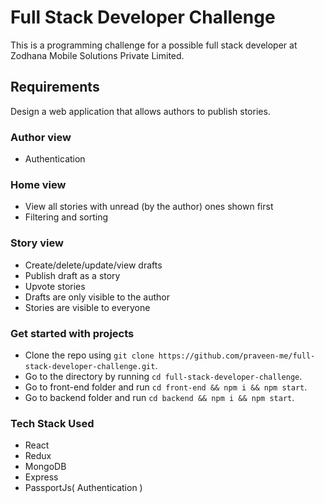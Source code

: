 # Full Stack Developer Challenge
This is a programming challenge for a possible full stack developer at Zodhana Mobile Solutions Private Limited.

## Requirements
Design a web application that allows authors to publish stories.

### Author view
* Authentication

### Home view
* View all stories with unread (by the author) ones shown first
* Filtering and sorting

### Story view
* Create/delete/update/view drafts
* Publish draft as a story
* Upvote stories
* Drafts are only visible to the author
* Stories are visible to everyone

### Get started with projects
* Clone the repo using `git clone https://github.com/praveen-me/full-stack-developer-challenge.git`.
* Go to the directory by running `cd full-stack-developer-challenge`.
* Go to front-end folder and run `cd front-end && npm i && npm start`.
* Go to backend folder and run `cd backend && npm i && npm start`.

### Tech Stack Used
* React 
* Redux
* MongoDB
* Express
* PassportJs( Authentication )
